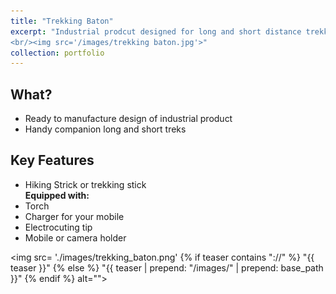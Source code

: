 ```yaml
---
title: "Trekking Baton"
excerpt: "Industrial prodcut designed for long and short distance trekking which is equipped with torch, electrocutor, mobile holder and charger, and the hiking stick. 
<br/><img src='/images/trekking baton.jpg'>"
collection: portfolio
---
```


## What? 
+ Ready to manufacture design of industrial product
+ Handy companion long and short treks

## Key Features 

+ Hiking Strick or trekking stick 
<br/><b>Equipped with:</b> 
+ Torch
+ Charger for your mobile
+ Electrocuting tip
+ Mobile or camera holder

 <img src= './images/trekking_baton.png'
          {% if teaser contains "://" %}
            "{{ teaser }}"
          {% else %}
            "{{ teaser | prepend: "/images/" | prepend: base_path }}"
          {% endif %}
          alt="">
      </div>
